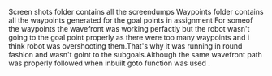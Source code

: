 Screen shots folder contains all the screendumps
Waypoints folder contains all the waypoints generated for the goal points in assignment
For someof the waypoints the wavefront was working perfactly but the robot wasn't going to the goal point properly as there were too many waypoints and i think robot was overshooting them.That's why it was running in round fashion and wasn't goint to the subgoals.Although the same wavefront path was properly followed when inbuilt goto function was used .
